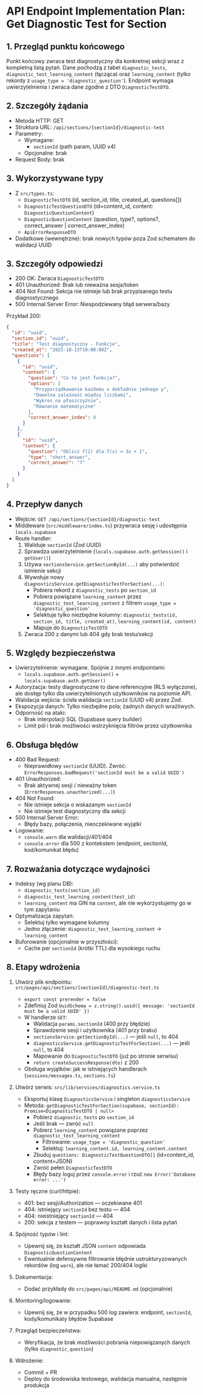# API Endpoint Implementation Plan: Get Diagnostic Test for Section

## 1. Przegląd punktu końcowego
Punkt końcowy zwraca test diagnostyczny dla konkretnej sekcji wraz z kompletną listą pytań. Dane pochodzą z tabel `diagnostic_tests`, `diagnostic_test_learning_content` (łącząca) oraz `learning_content` (tylko rekordy z `usage_type = 'diagnostic_question'`). Endpoint wymaga uwierzytelnienia i zwraca dane zgodne z DTO `DiagnosticTestDTO`.

## 2. Szczegóły żądania
- Metoda HTTP: GET
- Struktura URL: `/api/sections/{sectionId}/diagnostic-test`
- Parametry:
  - Wymagane:
    - `sectionId` (path param, UUID v4)
  - Opcjonalne: brak
- Request Body: brak

## 3. Wykorzystywane typy
- Z `src/types.ts`:
  - `DiagnosticTestDTO` (id, section_id, title, created_at, questions[])
  - `DiagnosticTestQuestionDTO` (id=content_id, content: `DiagnosticQuestionContent`)
  - `DiagnosticQuestionContent` (question, type?, options?, correct_answer | correct_answer_index)
  - `ApiErrorResponseDTO`
- Dodatkowe (wewnętrzne): brak nowych typów poza Zod schematem do walidacji UUID

## 3. Szczegóły odpowiedzi
- 200 OK: Zwraca `DiagnosticTestDTO`
- 401 Unauthorized: Brak lub nieważna sesja/token
- 404 Not Found: Sekcja nie istnieje lub brak przypisanego testu diagnostycznego
- 500 Internal Server Error: Niespodziewany błąd serwera/bazy

Przykład 200:
```json
{
  "id": "uuid",
  "section_id": "uuid",
  "title": "Test diagnostyczny - Funkcje",
  "created_at": "2025-10-13T10:00:00Z",
  "questions": [
    {
      "id": "uuid",
      "content": {
        "question": "Co to jest funkcja?",
        "options": [
          "Przyporządkowanie każdemu x dokładnie jednego y",
          "Dowolna zależność między liczbami",
          "Wykres na płaszczyźnie",
          "Równanie matematyczne"
        ],
        "correct_answer_index": 0
      }
    },
    {
      "id": "uuid",
      "content": {
        "question": "Oblicz f(2) dla f(x) = 3x + 1",
        "type": "short_answer",
        "correct_answer": "7"
      }
    }
  ]
}
```

## 4. Przepływ danych
- Wejście: `GET /api/sections/{sectionId}/diagnostic-test`
- Middleware (`src/middleware/index.ts`) przywraca sesję i udostępnia `locals.supabase`
- Route handler:
  1) Waliduje `sectionId` (Zod UUID)
  2) Sprawdza uwierzytelnienie (`locals.supabase.auth.getSession()` i `getUser()`)
  3) Używa `sectionsService.getSectionById(...)` aby potwierdzić istnienie sekcji
  4) Wywołuje nowy `diagnosticsService.getDiagnosticTestForSection(...)`:
     - Pobiera rekord z `diagnostic_tests` po `section_id`
     - Pobiera powiązane `learning_content` przez `diagnostic_test_learning_content` z filtrem `usage_type = 'diagnostic_question'`
     - Selektuje tylko niezbędne kolumny: `diagnostic_tests(id, section_id, title, created_at)`, `learning_content(id, content)`
     - Mapuje do `DiagnosticTestDTO`
  5) Zwraca 200 z danymi lub 404 gdy brak testu/sekcji

## 5. Względy bezpieczeństwa
- Uwierzytelnienie: wymagane. Spójnie z innymi endpointami: 
  - `locals.supabase.auth.getSession()` + `locals.supabase.auth.getUser()`
- Autoryzacja: testy diagnostyczne to dane referencyjne (RLS wyłączone), ale dostęp tylko dla uwierzytelnionych użytkowników na poziomie API.
- Walidacja wejścia: ścisła walidacja `sectionId` (UUID v4) przez Zod.
- Ekspozycja danych: Tylko niezbędne pola; żadnych danych wrażliwych.
- Odporność na ataki:
  - Brak interpolacji SQL (Supabase query builder)
  - Limit pól i brak możliwości wstrzyknięcia filtrów przez użytkownika

## 6. Obsługa błędów
- 400 Bad Request:
  - Nieprawidłowy `sectionId` (UUID). Zwróć: `ErrorResponses.badRequest('sectionId must be a valid UUID')`
- 401 Unauthorized:
  - Brak aktywnej sesji / nieważny token (`ErrorResponses.unauthorized(...)`)
- 404 Not Found:
  - Nie istnieje sekcja o wskazanym `sectionId`
  - Nie istnieje test diagnostyczny dla sekcji
- 500 Internal Server Error:
  - Błędy bazy, połączenia, nieoczekiwane wyjątki
- Logowanie:
  - `console.warn` dla walidacji/401/404
  - `console.error` dla 500 z kontekstem (endpoint, sectionId, kod/komunikat błędu)

## 7. Rozważania dotyczące wydajności
- Indeksy (wg planu DB):
  - `diagnostic_tests(section_id)`
  - `diagnostic_test_learning_content(test_id)`
  - `learning_content` ma GIN na `content`, ale nie wykorzystujemy go w tym zapytaniu
- Optymalizacja zapytań:
  - Selektuj tylko wymagane kolumny
  - Jedno złączenie: `diagnostic_test_learning_content` -> `learning_content`
- Buforowanie (opcjonalnie w przyszłości):
  - Cache per `sectionId` (krótki TTL) dla wysokiego ruchu

## 8. Etapy wdrożenia
1. Utwórz plik endpointu: `src/pages/api/sections/[sectionId]/diagnostic-test.ts`
   - `export const prerender = false`
   - Zdefiniuj Zod `UuidSchema = z.string().uuid({ message: 'sectionId must be a valid UUID' })`
   - W handlerze `GET`:
     - Walidacja `params.sectionId` (400 przy błędzie)
     - Sprawdzenie sesji i użytkownika (401 przy braku)
     - `sectionsService.getSectionById(...)` — jeśli `null`, to 404
     - `diagnosticsService.getDiagnosticTestForSection(...)` — jeśli `null`, to 404
     - Mapowanie do `DiagnosticTestDTO` (już po stronie serwisu)
     - `return createSuccessResponse(dto)` z 200
   - Obsługa wyjątków: jak w istniejących handlerach (`sessions/messages.ts`, `sections.ts`)

2. Utwórz serwis: `src/lib/services/diagnostics.service.ts`
   - Eksportuj klasę `DiagnosticsService` i singleton `diagnosticsService`
   - Metoda: `getDiagnosticTestForSection(supabase, sectionId): Promise<DiagnosticTestDTO | null>`
     - Pobierz `diagnostic_tests` po `section_id`
     - Jeśli brak — zwróć `null`
     - Pobierz `learning_content` powiązane poprzez `diagnostic_test_learning_content`
       - Filtrowanie: `usage_type = 'diagnostic_question'`
       - Selektuj: `learning_content.id, learning_content.content`
     - Zbuduj `questions: DiagnosticTestQuestionDTO[]` (id=content_id, content=JSON)
     - Zwróć pełen `DiagnosticTestDTO`
     - Błędy bazy loguj przez `console.error` i rzuć `new Error('Database error: ...')`

3. Testy ręczne (curl/httpie):
   - 401: bez sesji/Authorization — oczekiwane 401
   - 404: istniejący `sectionId` bez testu — 404
   - 404: nieistniejący `sectionId` — 404
   - 200: sekcja z testem — poprawny kształt danych i lista pytań

4. Spójność typów i lint:
   - Upewnij się, że kształt JSON `content` odpowiada `DiagnosticQuestionContent`
   - Ewentualnie defensywne filtrowanie błędnie ustrukturyzowanych rekordów (log `warn`), ale nie łamać 200/404 logiki

5. Dokumentacja:
   - Dodać przykłady do `src/pages/api/README.md` (opcjonalnie)

6. Monitoring/logowanie:
   - Upewnij się, że w przypadku 500 log zawiera: endpoint, `sectionId`, kody/komunikaty błędów Supabase

7. Przegląd bezpieczeństwa:
   - Weryfikacja, że brak możliwości pobrania niepowiązanych danych (tylko `diagnostic_question`)

8. Wdrożenie:
   - Commit + PR
   - Deploy do środowiska testowego, walidacja manualna, następnie produkcja
